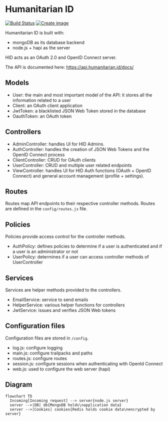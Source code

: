 # Humanitarian ID

[![Build Status](https://travis-ci.org/UN-OCHA/hid-api.svg?branch=main)](https://travis-ci.org/UN-OCHA/hid-api)
[![Create image](https://github.com/UN-OCHA/hid-api/actions/workflows/build.yml/badge.svg)](https://github.com/UN-OCHA/hid-api/actions/workflows/build.yml)

Humanitarian ID is built with:

- mongoDB as its database backend
- node.js + hapi as the server

HID acts as an OAuth 2.0 and OpenID Connect server.

The API is documented here: https://api.humanitarian.id/docs/

## Models

* User: the main and most important model of the API: it stores all the information related to a user
* Client: an OAuth client application
* JwtToken: a blacklisted JSON Web Token stored in the database
* OauthToken: an OAuth token

## Controllers

* AdminController: handles UI for HID Admins.
* AuthController: handles the creation of JSON Web Tokens and the OpenID Connect process
* ClientController: CRUD for OAuth clients
* UserController: CRUD and multiple user related endpoints
* ViewController: handles UI for HID Auth functions (OAuth + OpenID Connect) and general account management (profile + settings).

## Routes

Routes map API endpoints to their respective controller methods. Routes are defined in the `config/routes.js` file.

## Policies

Policies provide access control for the controller methods.

* AuthPolicy: defines policies to determine if a user is authenticated and if a user is an administrator or not
* UserPolicy: determines if a user can access controller methods of UserController

## Services

Services are helper methods provided to the controllers.

* EmailService: service to send emails
* HelperService: various helper functions for controllers
* JwtService: issues and verifies JSON Web tokens

## Configuration files

Configuration files are stored in `/config`.

* log.js: configure logging
* main.js: configure trailpacks and paths
* routes.js: configure routes
* session.js: configure sessions when authenticating with OpenId Connect
* web.js: used to configure the web server (hapi)

## Diagram

```mermaid
flowchart TD
  Incoming[Incoming request] --> server{node.js server}
  server -->|DB| db{MongoDB holds\napplication data}
  server -->|Cookies| cookies{Redis holds cookie data\nencrypted by server}
```
